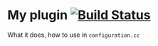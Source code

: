# My plugin [![Build Status](https://travis-ci.org/czipperz/vick-plugin-base.svg?branch=master)](https://travis-ci.org/czipperz/vick-plugin-base)

What it does, how to use in `configuration.cc`
